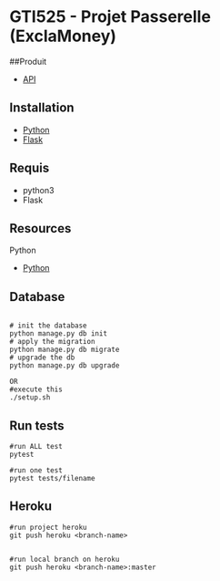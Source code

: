 # GTI525 - Projet Passerelle (ExclaMoney)

##Produit
* [API](https://h19-passerelle.herokuapp.com/)

## Installation
* [Python](https://www.python.org/downloads/)
* [Flask](http://flask.pocoo.org/docs/1.0/installation/)

## Requis
* python3
* Flask


## Resources
Python
* [Python](https://www.python.org)

## Database

````

# init the database
python manage.py db init
# apply the migration
python manage.py db migrate
# upgrade the db
python manage.py db upgrade

OR
#execute this
./setup.sh

````
## Run tests

```
#run ALL test
pytest

#run one test
pytest tests/filename

```

## Heroku

```
#run project heroku
git push heroku <branch-name>


#run local branch on heroku
git push heroku <branch-name>:master

```
